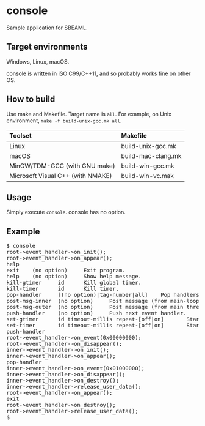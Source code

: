 console
=======

Sample application for SBEAML.

Target environments
-------------------

Windows, Linux, macOS.

console is written in ISO C99/C++11, and so probably works fine on other OS.

How to build
------------

Use make and Makefile. Target name is `all`.
For example, on Unix environment, `make -f build-unix-gcc.mk all`.

| Toolset                           | Makefile           |
|:----------------------------------|:-------------------|
| Linux                             | build-unix-gcc.mk  |
| macOS                             | build-mac-clang.mk |
| MinGW/TDM-GCC (with GNU make)     | build-win-gcc.mk   |
| Microsoft Visual C++ (with NMAKE) | build-win-vc.mak   |

Usage
-----

Simply execute `console`. console has no option.

Example
-------

<pre>
$ <kbd>console</kbd>
<samp>root->event_handler->on_init();
root->event_handler->on_appear();</samp>
<kbd>help</kbd>
<samp>exit    (no option)     Exit program.
help    (no option)     Show help message.
kill-gtimer     id      Kill global timer.
kill-timer      id      Kill timer.
pop-handler     [(no option)|tag-number|all]    Pop handlers.
post-msg-inner  (no option)     Post message (from main-loop() thread)
post-msg-outer  (no option)     Post message (from main thread)
push-handler    (no option)     Push next event handler.
set-gtimer      id timeout-millis repeat-[off|on]       Start global timer.
set-timer       id timeout-millis repeat-[off|on]       Start timer.</samp>
<kbd>push-handler</kbd>
<samp>root->event_handler->on_event(0x00000000);
root->event_handler->on_disappear();
inner->event_handler->on_init();
inner->event_handler->on_appear();</samp>
<kbd>pop-handler</kbd>
<samp>inner->event_handler->on_event(0x01000000);
inner->event_handler->on_disappear();
inner->event_handler->on_destroy();
inner->event_handler->release_user_data();
root->event_handler->on_appear();</samp>
<kbd>exit</kbd>
<samp>root->event_handler->on_destroy();
root->event_handler->release_user_data();</samp>
$ _
</pre>
